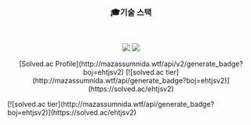 <div>
<h3 align="center"><b>🎓기술 스택</b></h3>
</br>
<p align="center">
  <img src="https://img.shields.io/badge/C-A8B9CC?style=for-the-badge&logo=C&logoColor=white">
  <img src="https://img.shields.io/badge/JAVA-007396?style=for-the-badge&logo=java&logoColor=white">
</p>
<p align="center">
  [Solved.ac Profile](http://mazassumnida.wtf/api/v2/generate_badge?boj=ehtjsv2)
  [![solved.ac tier](http://mazassumnida.wtf/api/generate_badge?boj=ehtjsv2)](https://solved.ac/ehtjsv2)
  
 </p>
</div>
<div>
  [![solved.ac tier](http://mazassumnida.wtf/api/generate_badge?boj=ehtjsv2)](https://solved.ac/ehtjsv2)
</div>
<!--
**ehtjsv2/ehtjsv2** is a ✨ _special_ ✨ repository because its `README.md` (this file) appears on your GitHub profile.

Here are some ideas to get you started:

- 🔭 I’m currently working on ...
- 🌱 I’m currently learning ...
- 👯 I’m looking to collaborate on ...
- 🤔 I’m looking for help with ...
- 💬 Ask me about ...
- 📫 How to reach me: ...
- 😄 Pronouns: ...
- ⚡ Fun fact: ...
-->
